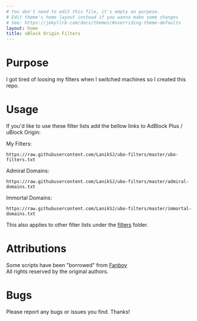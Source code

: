 ```yaml
---
# You don't need to edit this file, it's empty on purpose.
# Edit theme's home layout instead if you wanna make some changes
# See: https://jekyllrb.com/docs/themes/#overriding-theme-defaults
layout: home
title: uBlock Origin Filters
---
```


Purpose
============

I got tired of loosing my filters when I switched machines so I created this repo.  

Usage
============

If you'd like to use these filter lists add the bellow links to AdBlock Plus / uBlock Origin:  

My Filters:

    https://raw.githubusercontent.com/LanikSJ/ubo-filters/master/ubo-filters.txt

Admiral Domains:

    https://raw.githubusercontent.com/LanikSJ/ubo-filters/master/admiral-domains.txt

Immortal Domains:

    https://raw.githubusercontent.com/LanikSJ/ubo-filters/master/immortal-domains.txt

This also applies to other filter lists under the [filters](filters/) folder.

Attributions
============

Some scripts have been "borrowed" from [Fanboy](https://github.com/ryanbr/fanboy-adblock/)  
All rights reserved by the original authors.

Bugs
============

Please report any bugs or issues you find. Thanks!

